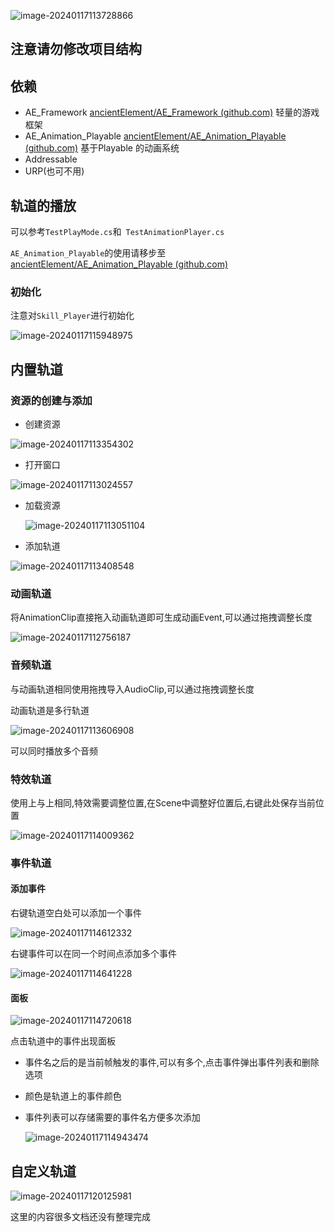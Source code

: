 ![image-20240117113728866](ImagesAssets/image-20240117113728866.png)

## 注意请勿修改项目结构

## 依赖

- AE_Framework [ancientElement/AE_Framework (github.com)](https://github.com/ancientElement/AE_Framework) 轻量的游戏框架
- AE_Animation_Playable [ancientElement/AE_Animation_Playable (github.com)](https://github.com/ancientElement/AE_Animation_Playable) 基于Playable 的动画系统
- Addressable
- URP(也可不用)

## 轨道的播放

可以参考`TestPlayMode.cs`和` TestAnimationPlayer.cs`

`AE_Animation_Playable`的使用请移步至[ancientElement/AE_Animation_Playable (github.com)](https://github.com/ancientElement/AE_Animation_Playable) 

### 初始化

注意对`Skill_Player`进行初始化

![image-20240117115948975](ImagesAssets/image-20240117115948975.png)

## 内置轨道

### 资源的创建与添加

- 创建资源

![image-20240117113354302](ImagesAssets/image-20240117113354302.png)

- 打开窗口

![image-20240117113024557](ImagesAssets/image-20240117113024557.png)

- 加载资源

  ![image-20240117113051104](ImagesAssets/image-20240117113051104.png)

- 添加轨道

![image-20240117113408548](ImagesAssets/image-20240117113408548.png)

### 动画轨道

将AnimationClip直接拖入动画轨道即可生成动画Event,可以通过拖拽调整长度

![image-20240117112756187](ImagesAssets/image-20240117112756187.png)



### 音频轨道

与动画轨道相同使用拖拽导入AudioClip,可以通过拖拽调整长度

动画轨道是多行轨道

![image-20240117113606908](ImagesAssets/image-20240117113606908.png)

可以同时播放多个音频

### 特效轨道

使用上与上相同,特效需要调整位置,在Scene中调整好位置后,右键此处保存当前位置

![image-20240117114009362](ImagesAssets/image-20240117114009362.png)

### 事件轨道

#### 添加事件

右键轨道空白处可以添加一个事件

![image-20240117114612332](ImagesAssets/image-20240117114612332.png)

右键事件可以在同一个时间点添加多个事件

![image-20240117114641228](ImagesAssets/image-20240117114641228.png)

#### 面板

![image-20240117114720618](ImagesAssets/image-20240117114720618.png)

点击轨道中的事件出现面板

- 事件名之后的是当前帧触发的事件,可以有多个,点击事件弹出事件列表和删除选项

- 颜色是轨道上的事件颜色

- 事件列表可以存储需要的事件名方便多次添加

  ![image-20240117114943474](ImagesAssets/image-20240117114943474.png)

## 自定义轨道

![image-20240117120125981](ImagesAssets/image-20240117120125981.png)

这里的内容很多文档还没有整理完成